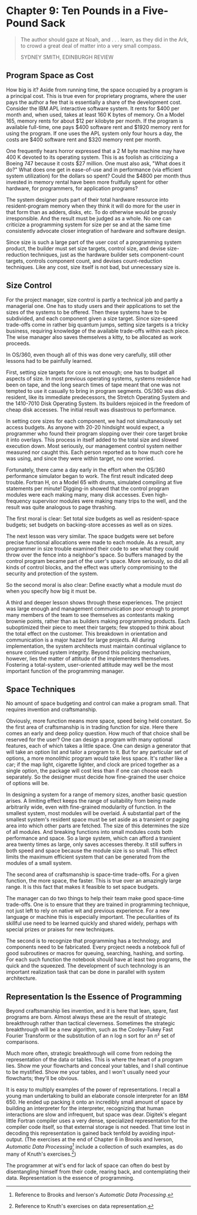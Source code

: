 # Chapter 9: Ten Pounds in a Five-Pound Sack

> The author should gaze at Noah, and . . . learn, as they did in the Ark, to crowd a great deal of matter into a very small compass.
>
> SYDNEY SMITH, EDINBURGH REVIEW

## Program Space as Cost

How big is it? Aside from running time, the space occupied by a program is a principal cost. This is true even for proprietary programs, where the user pays the author a fee that is essentially a share of the development cost. Consider the IBM APL interactive software system. It rents for $400 per month and, when used, takes at least 160 K bytes of memory. On a Model 165, memory rents for about $12 per kilobyte per month. If the program is available full-time, one pays $400 software rent and $1920 memory rent for using the program. If one uses the APL system only four hours a day, the costs are $400 software rent and $320 memory rent per month.

One frequently hears horror expressed that a 2 M byte machine may have 400 K devoted to its operating system. This is as foolish as criticizing a Boeing 747 because it costs $27 million. One must also ask, "What does it do?" What does one get in ease-of-use and in performance (via efficient system utilization) for the dollars so spent? Could the $4800 per month thus invested in memory rental have been more fruitfully spent for other hardware, for programmers, for application programs?

The system designer puts part of their total hardware resource into resident-program memory when they think it will do more for the user in that form than as adders, disks, etc. To do otherwise would be grossly irresponsible. And the result must be judged as a whole. No one can criticize a programming system for size per se and at the same time consistently advocate closer integration of hardware and software design.

Since size is such a large part of the user cost of a programming system product, the builder must set size targets, control size, and devise size-reduction techniques, just as the hardware builder sets component-count targets, controls component count, and devises count-reduction techniques. Like any cost, size itself is not bad, but unnecessary size is.

## Size Control

For the project manager, size control is partly a technical job and partly a managerial one. One has to study users and their applications to set the sizes of the systems to be offered. Then these systems have to be subdivided, and each component given a size target. Since size-speed trade-offs come in rather big quantum jumps, setting size targets is a tricky business, requiring knowledge of the available trade-offs within each piece. The wise manager also saves themselves a kitty, to be allocated as work proceeds.

In OS/360, even though all of this was done very carefully, still other lessons had to be painfully learned.

First, setting size targets for core is not enough; one has to budget all aspects of size. In most previous operating systems, systems residence had been on tape, and the long search times of tape meant that one was not tempted to use it casually to bring in program segments. OS/360 was disk-resident, like its immediate predecessors, the Stretch Operating System and the 1410-7010 Disk Operating System. Its builders rejoiced in the freedom of cheap disk accesses. The initial result was disastrous to performance.

In setting core sizes for each component, we had not simultaneously set access budgets. As anyone with 20-20 hindsight would expect, a programmer who found their program slopping over their core target broke it into overlays. This process in itself added to the total size and slowed execution down. Most seriously, our management control system neither measured nor caught this. Each person reported as to how much core he was using, and since they were within target, no one worried.

Fortunately, there came a day early in the effort when the OS/360 performance simulator began to work. The first result indicated deep trouble. Fortran H, on a Model 65 with drums, simulated compiling at five statements per minute! Digging-in showed that the control program modules were each making many, many disk accesses. Even high-frequency supervisor modules were making many trips to the well, and the result was quite analogous to page thrashing.

The first moral is clear: Set total size budgets as well as resident-space budgets; set budgets on backing-store accesses as well as on sizes.

The next lesson was very similar. The space budgets were set before precise functional allocations were made to each module. As a result, any programmer in size trouble examined their code to see what they could throw over the fence into a neighbor's space. So buffers managed by the control program became part of the user's space. More seriously, so did all kinds of control blocks, and the effect was utterly compromising to the security and protection of the system.

So the second moral is also clear: Define exactly what a module must do when you specify how big it must be.

A third and deeper lesson shows through these experiences. The project was large enough and management communication poor enough to prompt many members of the team to see themselves as contestants making brownie points, rather than as builders making programming products. Each suboptimized their piece to meet their targets; few stopped to think about the total effect on the customer. This breakdown in orientation and communication is a major hazard for large projects. All during implementation, the system architects must maintain continual vigilance to ensure continued system integrity. Beyond this policing mechanism, however, lies the matter of attitude of the implementers themselves. Fostering a total-system, user-oriented attitude may well be the most important function of the programming manager.

## Space Techniques

No amount of space budgeting and control can make a program small. That requires invention and craftsmanship.

Obviously, more function means more space, speed being held constant. So the first area of craftsmanship is in trading function for size. Here there comes an early and deep policy question. How much of that choice shall be reserved for the user? One can design a program with many optional features, each of which takes a little space. One can design a generator that will take an option list and tailor a program to it. But for any particular set of options, a more monolithic program would take less space. It's rather like a car; if the map light, cigarette lighter, and clock are priced together as a single option, the package will cost less than if one can choose each separately. So the designer must decide how fine-grained the user choice of options will be.

In designing a system for a range of memory sizes, another basic question arises. A limiting effect keeps the range of suitability from being made arbitrarily wide, even with fine-grained modularity of function. In the smallest system, most modules will be overlaid. A substantial part of the smallest system's resident space must be set aside as a transient or paging area into which other parts are fetched. The size of this determines the size of all modules. And breaking functions into small modules costs both performance and space. So a large system, which can afford a transient area twenty times as large, only saves accesses thereby. It still suffers in both speed and space because the module size is so small. This effect limits the maximum efficient system that can be generated from the modules of a small system.

The second area of craftsmanship is space-time trade-offs. For a given function, the more space, the faster. This is true over an amazingly large range. It is this fact that makes it feasible to set space budgets.

The manager can do two things to help their team make good space-time trade-offs. One is to ensure that they are trained in programming technique, not just left to rely on native wit and previous experience. For a new language or machine this is especially important. The peculiarities of its skillful use need to be learned quickly and shared widely, perhaps with special prizes or praises for new techniques.

The second is to recognize that programming has a technology, and components need to be fabricated. Every project needs a notebook full of good subroutines or macros for queuing, searching, hashing, and sorting. For each such function the notebook should have at least two programs, the quick and the squeezed. The development of such technology is an important realization task that can be done in parallel with system architecture.

## Representation Is the Essence of Programming

Beyond craftsmanship lies invention, and it is here that lean, spare, fast programs are born. Almost always these are the result of strategic breakthrough rather than tactical cleverness. Sometimes the strategic breakthrough will be a new algorithm, such as the Cooley-Tukey Fast Fourier Transform or the substitution of an n log n sort for an n² set of comparisons.

Much more often, strategic breakthrough will come from redoing the representation of the data or tables. This is where the heart of a program lies. Show me your flowcharts and conceal your tables, and I shall continue to be mystified. Show me your tables, and I won't usually need your flowcharts; they'll be obvious.

It is easy to multiply examples of the power of representations. I recall a young man undertaking to build an elaborate console interpreter for an IBM 650. He ended up packing it onto an incredibly small amount of space by building an interpreter for the interpreter, recognizing that human interactions are slow and infrequent, but space was dear. Digitek's elegant little Fortran compiler uses a very dense, specialized representation for the compiler code itself, so that external storage is not needed. That time lost in decoding this representation is gained back tenfold by avoiding input-output. (The exercises at the end of Chapter 6 in Brooks and Iverson, _Automatic Data Processing_[^1] include a collection of such examples, as do many of Knuth's exercises.[^2])

[^1]: Reference to Brooks and Iverson's _Automatic Data Processing_.

[^2]: Reference to Knuth's exercises on data representation.

The programmer at wit's end for lack of space can often do best by disentangling himself from their code, rearing back, and contemplating their data. Representation is the essence of programming.
